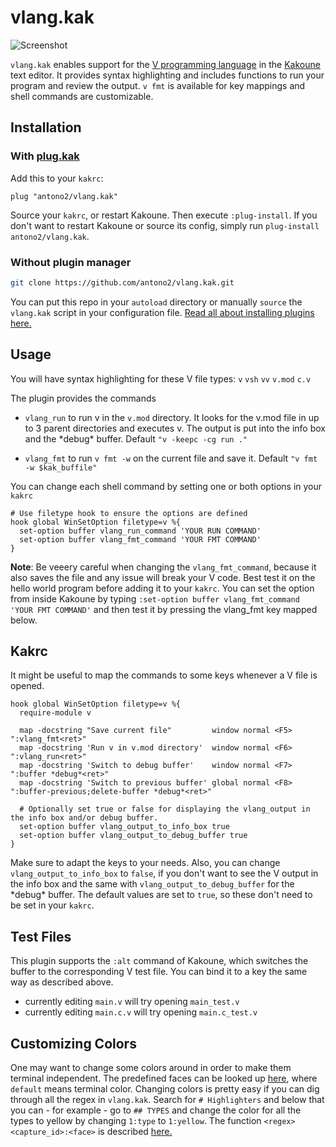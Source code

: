 

# vlang.kak
![Screenshot](https://i.imgur.com/uZ8lCAj.png)

`vlang.kak` enables support for the [V programming language](https://vlang.io/) in the [Kakoune](https://github.com/mawww/kakoune) text editor.
It provides syntax highlighting and includes functions to run your program and review the output.
`v fmt` is available for key mappings and shell commands are customizable.


## Installation

### With [plug.kak](https://github.com/andreyorst/plug.kak)

Add this to your `kakrc`:

```kak
plug "antono2/vlang.kak"
```

Source your `kakrc`, or restart Kakoune. Then execute `:plug-install`.
If you don't want to restart Kakoune or source its config, simply run `plug-install antono2/vlang.kak`.

### Without plugin manager

```sh
git clone https://github.com/antono2/vlang.kak.git
```
You can put this repo in your `autoload` directory or manually `source` the `vlang.kak` script in your configuration file.
[Read all about installing plugins here.](https://github.com/mawww/kakoune/wiki/Installing-Plugins)






## Usage

You will have syntax highlighting for these V file types:
`v` `vsh` `vv` `v.mod` `c.v`

The plugin provides the commands
-  `vlang_run` to run v in the `v.mod` directory.
 It looks for the v.mod file in up to 3 parent directories and executes v.
 The output is put into the info box and the \*debug\* buffer.
 Default `"v -keepc -cg run ."`
 
- `vlang_fmt` to run `v fmt -w` on the current file and save it.
Default `"v fmt -w $kak_buffile"`

You can change each shell command by setting one or both options in your `kakrc`
```kak
# Use filetype hook to ensure the options are defined
hook global WinSetOption filetype=v %{
  set-option buffer vlang_run_command 'YOUR RUN COMMAND'
  set-option buffer vlang_fmt_command 'YOUR FMT COMMAND'
}
```
**Note**: Be veeery careful when changing the `vlang_fmt_command`, because it also saves the file and any issue will break your V code. Best test it on the hello world program before adding it to your `kakrc`.
You can set the option from inside Kakoune by typing
`:set-option buffer vlang_fmt_command 'YOUR FMT COMMAND'`
and then test it by pressing the vlang_fmt key mapped below.

## Kakrc

It might be useful to map the commands to some keys whenever a V file is opened.

```kak
hook global WinSetOption filetype=v %{
  require-module v
  
  map -docstring "Save current file"         window normal <F5> ":vlang_fmt<ret>"
  map -docstring 'Run v in v.mod directory'  window normal <F6> ":vlang_run<ret>"
  map -docstring 'Switch to debug buffer'    window normal <F7> ":buffer *debug*<ret>"
  map -docstring 'Switch to previous buffer' global normal <F8> ":buffer-previous;delete-buffer *debug*<ret>"
  
  # Optionally set true or false for displaying the vlang_output in the info box and/or debug buffer.
  set-option buffer vlang_output_to_info_box true
  set-option buffer vlang_output_to_debug_buffer true
}
```
Make sure to adapt the keys to your needs.
Also, you can change `vlang_output_to_info_box` to `false`, if you don't want to see the V output in the info box and the same with `vlang_output_to_debug_buffer` for the \*debug\* buffer. The default values are set to `true`, so these don't need to be set in your `kakrc`.

## Test Files
This plugin supports the `:alt` command of Kakoune, which switches the buffer to the corresponding V test file. You can bind it to a key the same way as described above.
-  currently editing `main.v` will try opening `main_test.v`
-  currently editing `main.c.v` will try opening `main.c_test.v`

## Customizing Colors
One may want to change some colors around in order to make them terminal independent. The predefined faces can be looked up [here](https://github.com/mawww/kakoune/blob/master/colors/default.kak), where `default` means terminal color.
Changing colors is pretty easy if you can dig through all the regex in `vlang.kak`. Search for `# Highlighters` and below that you can - for example - go to `## TYPES` and change the color for all the types to yellow by changing `1:type` to `1:yellow`. The function `<regex> <capture_id>:<face>` is described [here.](https://github.com/mawww/kakoune/blob/master/doc/pages/highlighters.asciidoc#general-highlighters)

